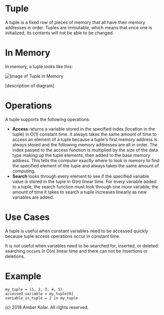 # Tuple

A tuple is a fixed row of pieces of memory that all have their memory addresses in order. Tuples are immutable, which means that once one is initialized, its contents will not be able to be changed.

# In Memory

In memory, a tuple looks like this:

![Image of Tuple in Memory](images/tuple_memory.png)

\[description of diagram\]

# Operations

A tuple supports the following operations:

* **Access** returns a variable stored in the specified index (location in the tuple) in O(1) constant time. It always takes the same amount of time to access an element of a tuple because a tuple's first memory address is always stored and the following memory addresses are all in order. The index passed to the access function is multiplied by the size of the data type making up the tuple elements, then added to the base memory address. This tells the computer exactly where to look in memory to find the specified element of the tuple and always takes the same amount of computing.
* **Search** looks through every element to see if the specified variable value is stored in the tuple in O(n) linear time. For every variable added to a tuple, the search function must look through one more variable; the amount of time it takes to search a tuple increases linearly as new variables are added.

# Use Cases

A tuple is useful when constant variables need to be accessed quickly because tuple access operations occur in constant time.

It is not useful when variables need to be searched for, inserted, or deleted: searching occurs in O(n) linear time and there can not be insertions or deletions.

# Example

```
my_tuple = (1, 2, 3, 4, 5)
accessed_variable = my_tuple[0]
variable_in_tuple = 2 in my_tuple
```

(c) 2018 Amber Kolar. All rights reserved.
